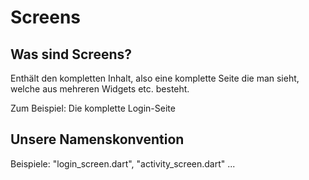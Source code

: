 # Screens

## Was sind Screens?

Enthält den kompletten Inhalt, also eine komplette Seite die man sieht, welche aus mehreren Widgets etc. besteht.

Zum Beispiel: Die komplette Login-Seite

## Unsere Namenskonvention

Beispiele: "login_screen.dart", "activity_screen.dart" ...
